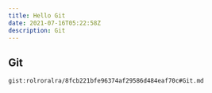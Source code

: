 ```yaml
---
title: Hello Git
date: 2021-07-16T05:22:58Z
description: Git
---
```


## Git
`gist:rolroralra/8fcb221bfe96374af29586d484eaf70c#Git.md`
